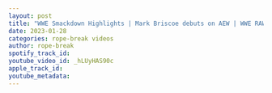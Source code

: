 ```yaml
---
layout: post
title: "WWE Smackdown Highlights | Mark Briscoe debuts on AEW | WWE RAW 30th Anniversary Recap"
date: 2023-01-28
categories: rope-break videos
author: rope-break
spotify_track_id: 
youtube_video_id: _hLUyHAS90c
apple_track_id: 
youtube_metadata: 
---
```

